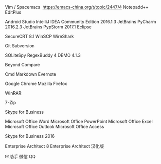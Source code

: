 Vim / Spacemacs
​	https://emacs-china.org/t/topic/2447/4
Notepadd++
EditPlus

Android Studio
IntelliJ IDEA Community Edition 2016.1.3
JetBrains PyCharm 2016.2.3
JetBrains PypStorm 2017.1
Eclipse

SecureCRT 8.1
WinSCP 
WireShark

Git
Subversion

SQLiteSpy
RegexBuddy 4 DEMO 4.1.3

Beyond Compare

Cmd Markdown
Evernote

Google Chrome
Mozilla Firefox

WinRAR

7-Zip

Skype for Business

Microsoft Office Word
Microsoft Office PowerPoint
Microsoft Office Excel
Microsoft Office Outlook
Microsoft Office Access

Skype for Business 2016

Enterprise Architect 8
Enterprise Architect 汉化版
  	
91助手
微信
QQ